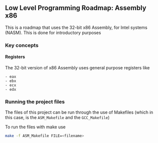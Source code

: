 ## Low Level Programming Roadmap: Assembly x86

This is a roadmap that uses the 32-bit x86 Assembly, for Intel systems (NASM). This
is done for introductory purposes

### Key concepts

#### Registers
The 32-bit version of x86 Assembly uses general purpose registers like

    - eax
    - ebx
    - ecx
    - edx

### Running the project files

The files of this project can be run through the use of Makefiles (which in this
case, is the `ASM_Makefile` and the `GCC_Makefile`)

To run the files with make use

```bash
make -f ASM_Makefile FILE=<filename>
```  

